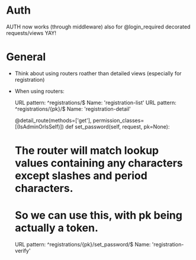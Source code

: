 # Auth

AUTH now works (through middleware) also for @login_required decorated requests/views YAY! 


# General

* Think about using routers roather than detailed views (especially for registration)

* When using routers:

	URL pattern: ^registrations/$       Name: 'registration-list'
	URL pattern: ^registrations/{pk}/$  Name: 'registration-detail'
	
	@detail_route(methods=['get'], permission_classes=[(IsAdminOrIsSelf)])
	def set_password(self, request, pk=None):
	

	# The router will match lookup values containing any characters except slashes and period characters.
	# So we can use this, with pk being actually a token. 
	URL pattern: ^registrations/{pk}/set_password/$ Name: 'registration-verify'
	
	
